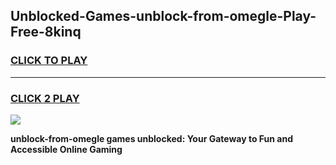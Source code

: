 
## Unblocked-Games-unblock-from-omegle-Play-Free-8kinq
<h3>
<a href="https://premium76.site?title=unblock-from-omegle&ref=18A1">CLICK TO PLAY</a></h3>
<hr>

<h3>
<a href="https://premium76.site?title=unblock-from-omegle&ref=18A1">CLICK 2 PLAY</a>
  
</h3>

<a href="https://premium76.site?title=unblock-from-omegle&ref=18A1"><img src="https://clearcache.store/games.png"></a>


**unblock-from-omegle games unblocked: Your Gateway to Fun and Accessible Online Gaming**
